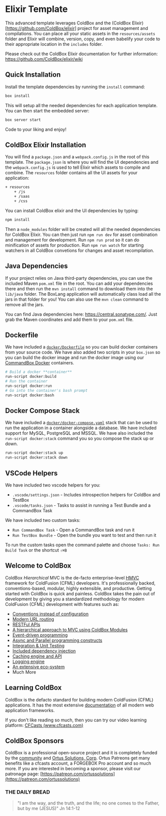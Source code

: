 # Elixir Template

This advanced template leverages ColdBox and the (ColdBox Elixir)[https://github.com/ColdBox/elixir] project for asset management and compilations.  You can place all your static assets in the `resources/assets` folder and Elixir will combine, version, copy, and even babelify your code to their appropriate location in the `includes` folder.

Please check out the ColdBox Elixir documentation for further information: https://github.com/ColdBox/elixir/wiki


## Quick Installation

Install the template dependencies by running the `install` command:

```bash
box install
```

This will setup all the needed dependencies for each application template.  You can then start the embedded server:

```bash
box server start
```

Code to your liking and enjoy!

## ColdBox Elixir Installation

You will find a `package.json` and a `webpack.config.js` in the root of this template.  The `package.json` is where you will find the UI dependencies and the `webpack.config.js` is used to tell Elixir which assets to compile and combine.  The `resources` folder contains all the UI assets for your application:

```bash
+ resources
	+ /js
	+ /saas
	+ /css
```

You can install ColdBox elixir and the UI dependencies by typing:

```bash
npm install
```

Then a `node_modules` folder will be created will all the needed dependencies for ColdBox Elixir.  You can then just run `npm run dev` for asset combination and management for development.  Run `npm run prod` so it can do minification of assets for production. Run `npm run watch` for starting watchers in all ColdBox convetions for changes and asset recompilation.

## Java Dependencies

If your project relies on Java third-party dependencies, you can use the included Maven `pom.xml` file in the root.  You can add your dependencies there and then run the `mvn install` command to download them into the `lib/java` folder.  The BoxLang application will automatically class load all the jars in that folder for you!  You can also use the `mvn clean` command to remove all the jars.

You can find Java dependencies here: <https://central.sonatype.com/>.  Just grab the Maven coordinates and add them to your `pom.xml` file.

## Dockerfile

We have included a [`docker/Dockerfile`](docker/Dockerfile) so you can build docker containers from your source code.  We have also added two scripts in your `box.json` so you can build the docker image and run the docker image using our [CommandBox Docker](https://hub.docker.com/r/ortussolutions/commandbox) containers.

```bash
# Build a docker **container**
run-script docker:build
# Run the container
run-script docker:run
# Go into the container's bash prompt
run-script docker:bash
```

## Docker Compose Stack

We have included a [`docker/docker-compose.yaml`](docker/docker-compose.yml) stack that can be used to run the application in a container alongside a database.  We have included support for MySQL, PostgreSQL and MSSQL.  We have also included the `run-script docker:stack` command you so you compose the stack up or down.

```bash
run-script docker:stack up
run-script docker:stack down
```

## VSCode Helpers

We have included two vscode helpers for you:

* `.vscode/settings.json` - Includes introspection helpers for ColdBox and TestBox
* `.vscode/tasks.json` - Tasks to assist in running a Test Bundle and a CommandBox Task

We have included two custom tasks:

* `Run CommandBox Task` - Open a CommandBox task and run it
* `Run TestBox Bundle` - Open the bundle you want to test and then run it

To run the custom tasks open the command palette and choose `Tasks: Run Build Task` or the shortcut `⇧⌘B`

## Welcome to ColdBox

ColdBox *Hierarchical* MVC is the de-facto enterprise-level [HMVC](https://en.wikipedia.org/wiki/Hierarchical_model%E2%80%93view%E2%80%93controller) framework for ColdFusion (CFML) developers. It's professionally backed, conventions-based, modular, highly extensible, and productive. Getting started with ColdBox is quick and painless.  ColdBox takes the pain out of development by giving you a standardized methodology for modern ColdFusion (CFML) development with features such as:

* [Conventions instead of configuration](https://coldbox.ortusbooks.com/getting-started/conventions)
* [Modern URL routing](https://coldbox.ortusbooks.com/the-basics/routing)
* [RESTFul APIs](https://coldbox.ortusbooks.com/the-basics/event-handlers/rendering-data)
* [A hierarchical approach to MVC using ColdBox Modules](https://coldbox.ortusbooks.com/hmvc/modules)
* [Event-driven programming](https://coldbox.ortusbooks.com/digging-deeper/interceptors)
* [Async and Parallel programming constructs](https://coldbox.ortusbooks.com/digging-deeper/promises-async-programming)
* [Integration & Unit Testing](https://coldbox.ortusbooks.com/testing/testing-coldbox-applications)
* [Included dependency injection](https://wirebox.ortusbooks.com)
* [Caching engine and API](https://cachebox.ortusbooks.com)
* [Logging engine](https://logbox.ortusbooks.com)
* [An extensive eco-system](https://forgebox.io)
* Much More

## Learning ColdBox

ColdBox is the defacto standard for building modern ColdFusion (CFML) applications.  It has the most extensive [documentation](https://coldbox.ortusbooks.com) of all modern web application frameworks.


If you don't like reading so much, then you can try our video learning platform: [CFCasts (www.cfcasts.com)](https://www.cfcasts.com)

## ColdBox Sponsors

ColdBox is a professional open-source project and it is completely funded by the [community](https://patreon.com/ortussolutions) and [Ortus Solutions, Corp](https://www.ortussolutions.com).  Ortus Patreons get many benefits like a cfcasts account, a FORGEBOX Pro account and so much more.  If you are interested in becoming a sponsor, please visit our patronage page: [https://patreon.com/ortussolutions](https://patreon.com/ortussolutions)

### THE DAILY BREAD

 > "I am the way, and the truth, and the life; no one comes to the Father, but by me (JESUS)" Jn 14:1-12
